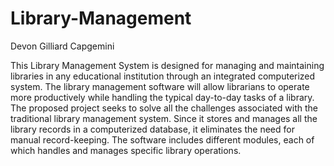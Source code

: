 # Library-Management
Devon Gilliard
Capgemini

This Library Management System is designed for managing and maintaining libraries in any educational institution
through an integrated computerized system. The library management software will allow librarians to operate more
productively while handling the typical day-to-day tasks of a library. 
The proposed project seeks to solve all the challenges associated with the traditional library management system. 
Since it stores and manages all the library records in a computerized database, it eliminates the need for manual
record-keeping. The software includes different modules, each of which handles and manages specific library 
operations.
